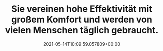 ---
date: '2021-05-14T10:09:59.057809+00:00'
found_at: '2014-12-09'
found_url: http://www.obi.de/de/rat-und-tat/wissenswertes/duschsysteme/index.html
title: Sie vereinen hohe Effektivität mit großem Komfort und werden von vielen Menschen
  täglich gebraucht.
---